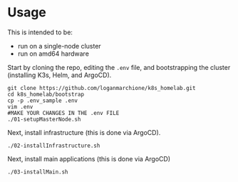 # Usage

This is intended to be:
- run on a single-node cluster
- run on amd64 hardware

Start by cloning the repo, editing the `.env` file, and bootstrapping the cluster (installing K3s, Helm, and ArgoCD).

```
git clone https://github.com/loganmarchione/k8s_homelab.git
cd k8s_homelab/bootstrap
cp -p .env_sample .env
vim .env
#MAKE YOUR CHANGES IN THE .env FILE
./01-setupMasterNode.sh
```

Next, install infrastructure (this is done via ArgoCD).

```
./02-installInfrastructure.sh
```

Next, install main applications (this is done via ArgoCD)

 ```
 ./03-installMain.sh
 ```
